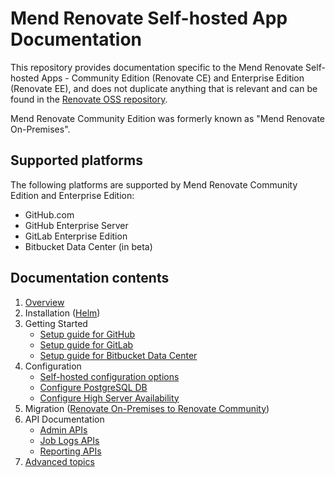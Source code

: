 # Mend Renovate Self-hosted App Documentation

This repository provides documentation specific to the Mend Renovate Self-hosted Apps - Community Edition (Renovate CE) and Enterprise Edition (Renovate EE), and does not duplicate anything that is relevant and can be found in the [Renovate OSS repository](https://github.com/renovatebot/renovate).

Mend Renovate Community Edition was formerly known as "Mend Renovate On-Premises".

## Supported platforms

The following platforms are supported by Mend Renovate Community Edition and Enterprise Edition:
- GitHub.com
- GitHub Enterprise Server
- GitLab Enterprise Edition
- Bitbucket Data Center (in beta)

## Documentation contents

1. [Overview](./overview.md)
1. Installation ([Helm](./installation-helm.md))
1. Getting Started
   - [Setup guide for GitHub](setup-for-github.md)
   - [Setup guide for GitLab](setup-for-gitlab.md)
   - [Setup guide for Bitbucket Data Center](setup-for-bitbucket-data-center.md)
1. Configuration
   - [Self-hosted configuration options](configuration-options.md)
   - [Configure PostgreSQL DB](configure-postgres-db.md)
   - [Configure High Server Availability](high-server-availability.md)
1. Migration ([Renovate On-Premises to Renovate Community](./migrating-to-renovate-ce.md))
1. API Documentation
   - [Admin APIs](./api.md)
   - [Job Logs APIs](./job-logs-apis.md)
   - [Reporting APIs](./reporting-apis.md)
1. [Advanced topics](./advanced.md)
